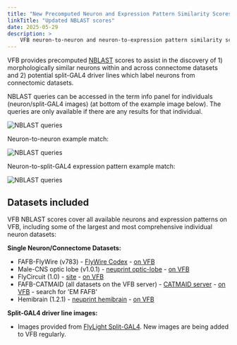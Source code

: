 ```yaml
---
title: "New Precomputed Neuron and Expression Pattern Similarity Scores on VFB"
linkTitle: "Updated NBLAST scores"
date: 2025-05-29
description: >
    VFB neuron-to-neuron and neuron-to-expression pattern similarity scores (NBLAST) have been expanded to include the male-CNS optic lobe and FAFB-FlyWire connectome datasets.
---
```


VFB provides precomputed [NBLAST](https://virtualflybrain.org/docs/tutorials/nblast/) scores to assist in the discovery of 1) morphologically similar neurons within and across connectome datasets and 2) potential split-GAL4 driver lines which label neurons from connectomic datasets.

NBLAST queries can be accessed in the term info panel for individuals (neuron/split-GAL4 images) (at bottom of the example image below). The queries are only available if there are any results for that individual.

![NBLAST queries](https://www.virtualflybrain.org/images/NBLAST_Queries.png)

Neuron-to-neuron example match:

![NBLAST queries](https://www.virtualflybrain.org/images/Neuron-Neuron_NBLAST.png)

Neuron-to-split-GAL4 expression pattern example match:

![NBLAST queries](https://www.virtualflybrain.org/images/Neuron-Expression_NBLAST.png)

## Datasets included

VFB NBLAST scores cover all available neurons and expression patterns on VFB, including some of the largest and most comprehensive individual neuron datasets:

**Single Neuron/Connectome Datasets:**

- FAFB-FlyWire (v783) - [FlyWire Codex](https://codex.flywire.ai/?dataset=fafb) - [on VFB](https://v2.virtualflybrain.org/org.geppetto.frontend/geppetto?id=Dorkenwald2023&i=VFB_00101567)
- Male-CNS optic lobe (v1.0.1) - [neuprint optic-lobe](https://neuprint.janelia.org/?dataset=optic-lobe%3Av1.0.1&qt=findneurons) - [on VFB](https://v2.virtualflybrain.org/org.geppetto.frontend/geppetto?id=Nern2024&i=VFB_00101567)
- FlyCircuit (1.0) - [site](http://www.flycircuit.tw/v1.1/) - [on VFB](https://v2.virtualflybrain.org/org.geppetto.frontend/geppetto?id=Chiang2010&i=VFB_00101567)
- FAFB-CATMAID (all datasets on the VFB server) - [CATMAID server](https://fafb.catmaid.virtualflybrain.org/?pid=1&zp=65720&yp=160350.0517811483&xp=487737.6942783438&tool=tracingtool&sid0=1&s0=3.1999999999999993&help=true&layout=h(XY,%20%7B%20type:%20%22neuron-search%22,%20id:%20%22neuron-search-1%22,%20options:%20%7B%22annotation-name%22:%20%22Published%22%7D%7D,%200.6)) - [on VFB](https://v2.virtualflybrain.org/org.geppetto.frontend/geppetto?id=VFB_00101567&i=VFB_00101567) - search for 'EM FAFB'
- Hemibrain (1.2.1) - [neuprint hemibrain](https://neuprint.janelia.org/?dataset=hemibrain%3Av1.2.1&qt=findneurons) - [on VFB](https://v2.virtualflybrain.org/org.geppetto.frontend/geppetto?id=Xu2020NeuronsV1point2point1&i=VFB_00101567)

**Split-GAL4 driver line images:**

- Images provided from [FlyLight Split-GAL4](https://splitgal4.janelia.org/cgi-bin/splitgal4.cgi). New images are being added to VFB regularly.